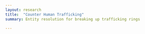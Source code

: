 ```yaml
---
layout: research
title:  "Counter Human Trafficking"
summary: Entity resolution for breaking up trafficking rings

---
```







  
